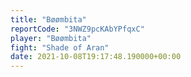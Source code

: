 ```yaml
---
title: "Bøømbita"
reportCode: "3NWZ9pcKAbYPfqxC"
player: "Bøømbita"
fight: "Shade of Aran"
date: 2021-10-08T19:17:48.190000+00:00
---
```

